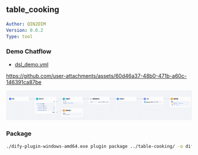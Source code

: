 ## table_cooking

```yaml
Author: QIN2DIM
Version: 0.0.2
Type: tool
```

### Demo Chatflow

- [dsl_demo.yml](_assets/table-cooking.yml)
  
https://github.com/user-attachments/assets/60d46a37-48b0-471b-a60c-146391ca87be


![image-20250321154044819](_assets/image-20250321154044819.png)


### Package

```bash
./dify-plugin-windows-amd64.exe plugin package ../table-cooking/ -o difypkg/table-cooking-0.0.2.difypkg
```

